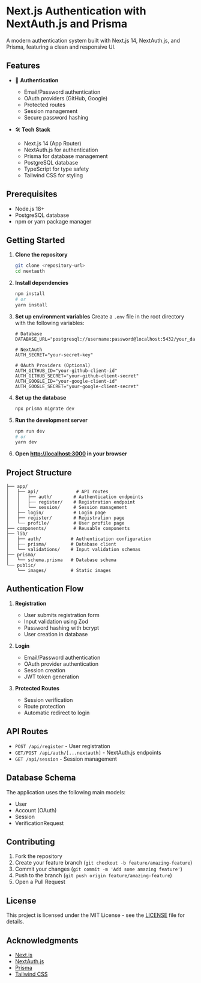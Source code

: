 # Next.js Authentication with NextAuth.js and Prisma

A modern authentication system built with Next.js 14, NextAuth.js, and Prisma, featuring a clean and responsive UI.

## Features

- 🔐 **Authentication**
  - Email/Password authentication
  - OAuth providers (GitHub, Google)
  - Protected routes
  - Session management
  - Secure password hashing

- 🛠 **Tech Stack**
  - Next.js 14 (App Router)
  - NextAuth.js for authentication
  - Prisma for database management
  - PostgreSQL database
  - TypeScript for type safety
  - Tailwind CSS for styling

## Prerequisites

- Node.js 18+ 
- PostgreSQL database
- npm or yarn package manager

## Getting Started

1. **Clone the repository**
   ```bash
   git clone <repository-url>
   cd nextauth
   ```

2. **Install dependencies**
   ```bash
   npm install
   # or
   yarn install
   ```

3. **Set up environment variables**
   Create a `.env` file in the root directory with the following variables:
   ```env
   # Database
   DATABASE_URL="postgresql://username:password@localhost:5432/your_database_name"

   # NextAuth
   AUTH_SECRET="your-secret-key"

   # OAuth Providers (Optional)
   AUTH_GITHUB_ID="your-github-client-id"
   AUTH_GITHUB_SECRET="your-github-client-secret"
   AUTH_GOOGLE_ID="your-google-client-id"
   AUTH_GOOGLE_SECRET="your-google-client-secret"
   ```

4. **Set up the database**
   ```bash
   npx prisma migrate dev
   ```

5. **Run the development server**
   ```bash
   npm run dev
   # or
   yarn dev
   ```

6. **Open [http://localhost:3000](http://localhost:3000) in your browser**

## Project Structure

```
├── app/
│   ├── api/              # API routes
│   │   ├── auth/        # Authentication endpoints
│   │   ├── register/    # Registration endpoint
│   │   └── session/     # Session management
│   ├── login/           # Login page
│   ├── register/        # Registration page
│   └── profile/         # User profile page
├── components/          # Reusable components
├── lib/
│   ├── auth/           # Authentication configuration
│   ├── prisma/         # Database client
│   └── validations/    # Input validation schemas
├── prisma/
│   └── schema.prisma   # Database schema
└── public/
    └── images/         # Static images
```

## Authentication Flow

1. **Registration**
   - User submits registration form
   - Input validation using Zod
   - Password hashing with bcrypt
   - User creation in database

2. **Login**
   - Email/Password authentication
   - OAuth provider authentication
   - Session creation
   - JWT token generation

3. **Protected Routes**
   - Session verification
   - Route protection
   - Automatic redirect to login

## API Routes

- `POST /api/register` - User registration
- `GET/POST /api/auth/[...nextauth]` - NextAuth.js endpoints
- `GET /api/session` - Session management

## Database Schema

The application uses the following main models:
- User
- Account (OAuth)
- Session
- VerificationRequest

## Contributing

1. Fork the repository
2. Create your feature branch (`git checkout -b feature/amazing-feature`)
3. Commit your changes (`git commit -m 'Add some amazing feature'`)
4. Push to the branch (`git push origin feature/amazing-feature`)
5. Open a Pull Request

## License

This project is licensed under the MIT License - see the [LICENSE](LICENSE) file for details.

## Acknowledgments

- [Next.js](https://nextjs.org/)
- [NextAuth.js](https://next-auth.js.org/)
- [Prisma](https://www.prisma.io/)
- [Tailwind CSS](https://tailwindcss.com/) 

